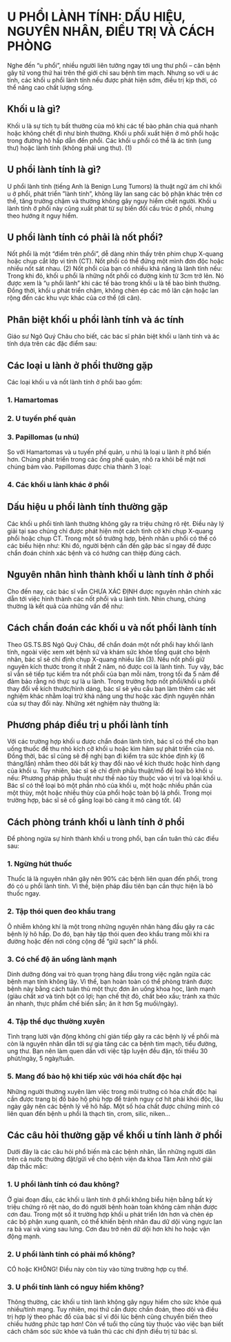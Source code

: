 # U PHỔI LÀNH TÍNH: DẤU HIỆU, NGUYÊN NHÂN, ĐIỀU TRỊ VÀ CÁCH PHÒNG
Nghe đến “u phổi”, nhiều người liên tưởng ngay tới ung thư phổi – căn bệnh gây tử vong thứ hai trên thế giới chỉ sau bệnh tim mạch. Nhưng so với u ác tính, các khối u phổi lành tính nếu được phát hiện sớm, điều trị kịp thời, có thể nâng cao chất lượng sống.
## Khối u là gì?
Khối u là sự tích tụ bất thường của mô khi các tế bào phân chia quá nhanh hoặc không chết đi như bình thường. Khối u phổi xuất hiện ở mô phổi hoặc trong đường hô hấp dẫn đến phổi. Các khối u phổi có thể là ác tính (ung thư) hoặc lành tính (không phải ung thư). (1)
## U phổi lành tính là gì?
U phổi lành tính (tiếng Anh là Benign Lung Tumors) là thuật ngữ ám chỉ khối u ở phổi, phát triển ”lành tính”, không lây lan sang các bộ phận khác trên cơ thể, tăng trưởng chậm và thường không gây nguy hiểm chết người. Khối u lành tính ở phổi này cũng xuất phát từ sự biến đổi cấu trúc ở phổi, nhưng theo hướng ít nguy hiểm.
## U phổi lành tính có phải là nốt phổi?
Nốt phổi là một “điểm trên phổi”, dễ dàng nhìn thấy trên phim chụp X-quang hoặc chụp cắt lớp vi tính (CT). Nốt phổi có thể đứng một mình đơn độc hoặc nhiều nốt sát nhau. (2)
Nốt phổi của bạn có nhiều khả năng là lành tính nếu:
Trong khi đó, khối u phổi là những nốt phổi có đường kính từ 3cm trở lên. Nó được xem là “u phổi lành” khi các tế bào trong khối u là tế bào bình thường. Đồng thời, khối u phát triển chậm, không chèn ép các mô lân cận hoặc lan rộng đến các khu vực khác của cơ thể (di căn).
## Phân biệt khối u phổi lành tính và ác tính
Giáo sư Ngô Quý Châu cho biết, các bác sĩ phân biệt khối u lành tính và ác tính dựa trên các đặc điểm sau:
## Các loại u lành ở phổi thường gặp
Các loại khối u và nốt lành tính ở phổi bao gồm:
### 1. Hamartomas
### 2. U tuyến phế quản
### 3. Papillomas (u nhú)
So với Hamartomas và u tuyến phế quản, u nhú là loại u lành ít phổ biến hơn. Chúng phát triển trong các ống phế quản, nhô ra khỏi bề mặt nơi chúng bám vào. Papillomas được chia thành 3 loại:
### 4. Các khối u lành khác ở phổi
## Dấu hiệu u phổi lành tính thường gặp
Các khối u phổi tính lành thường không gây ra triệu chứng rõ rệt. Điều này lý giải tại sao chúng chỉ được phát hiện một cách tình cờ khi chụp X-quang phổi hoặc chụp CT. Trong một số trường hợp, bệnh nhân u phổi có thể có các biểu hiện như:
Khi đó, người bệnh cần đến gặp bác sĩ ngay để được chẩn đoán chính xác bệnh và có hướng can thiệp đúng cách.
## Nguyên nhân hình thành khối u lành tính ở phổi
Cho đến nay, các bác sĩ vẫn CHƯA XÁC ĐỊNH được nguyên nhân chính xác dẫn tới việc hình thành các nốt phổi và u lành tính. Nhìn chung, chúng thường là kết quả của những vấn đề như:
## Cách chẩn đoán các khối u và nốt phổi lành tính
Theo GS.TS.BS Ngô Quý Châu, để chẩn đoán một nốt phổi hay khối lành tính, ngoài việc xem xét bệnh sử và khám sức khỏe tổng quát cho bệnh nhân, bác sĩ sẽ chỉ định chụp X-quang nhiều lần (3). Nếu nốt phổi giữ nguyên kích thước trong ít nhất 2 năm, nó được coi là lành tính. Tuy vậy, bác sĩ vẫn sẽ tiếp tục kiểm tra nốt phổi của bạn mỗi năm, trong tối đa 5 năm để đảm bảo rằng nó thực sự là u lành.
Trong trường hợp nốt phổi/khối u phổi thay đổi về kích thước/hình dáng, bác sĩ sẽ yêu cầu bạn làm thêm các xét nghiệm khác nhằm loại trừ khả năng ung thư hoặc xác định nguyên nhân của sự thay đổi này. Những xét nghiệm này thường là:
## Phương pháp điều trị u phổi lành tính
Với các trường hợp khối u được chẩn đoán lành tính, bác sĩ có thể cho bạn uống thuốc để thu nhỏ kích cỡ khối u hoặc kìm hãm sự phát triển của nó. Đồng thời, bác sĩ cũng sẽ đề nghị bạn đi kiểm tra sức khỏe định kỳ (6 tháng/lần) nhằm theo dõi bất kỳ thay đổi nào về kích thước hoặc hình dạng của khối u.
Tuy nhiên, bác sĩ sẽ chỉ định phẫu thuật/mổ để loại bỏ khối u nếu:
Phương pháp phẫu thuật như thế nào tùy thuộc vào vị trí và loại khối u. Bác sĩ có thể loại bỏ một phần nhỏ của khối u, một hoặc nhiều phần của một thùy, một hoặc nhiều thùy của phổi hoặc toàn bộ lá phổi. Trong mọi trường hợp, bác sĩ sẽ cố gắng loại bỏ càng ít mô càng tốt. (4)
## Cách phòng tránh khối u lành tính ở phổi
Để phòng ngừa sự hình thành khối u trong phổi, bạn cần tuân thủ các điều sau:
### 1. Ngừng hút thuốc
Thuốc lá là nguyên nhân gây nên 90% các bệnh liên quan đến phổi, trong đó có u phổi lành tính. Vì thế, biện pháp đầu tiên bạn cần thực hiện là bỏ thuốc ngay.
### 2. Tập thói quen đeo khẩu trang
Ô nhiễm không khí là một trong những nguyên nhân hàng đầu gây ra các bệnh lý hô hấp. Do đó, bạn hãy tập thói quen đeo khẩu trang mỗi khi ra đường hoặc đến nơi công cộng để “giữ sạch” lá phổi.
### 3. Có chế độ ăn uống lành mạnh
Dinh dưỡng đóng vai trò quan trọng hàng đầu trong việc ngăn ngừa các bệnh mạn tính không lây. Vì thế, bạn hoàn toàn có thể phòng tránh được bệnh này bằng cách tuân thủ một thực đơn ăn uống khoa học, lành mạnh (giàu chất xơ và tinh bột có lợi; hạn chế thịt đỏ, chất béo xấu; tránh xa thức ăn nhanh, thực phẩm chế biến sẵn; ăn ít hơn 5g muối/ngày).
### 4. Tập thể dục thường xuyên
Tình trạng lười vận động không chỉ gián tiếp gây ra các bệnh lý về phổi mà còn là nguyên nhân dẫn tới sự gia tăng các ca bệnh tim mạch, tiểu đường, ung thư. Bạn nên làm quen dần với việc tập luyện đều đặn, tối thiểu 30 phút/ngày, 5 ngày/tuần.
### 5. Mang đồ bảo hộ khi tiếp xúc với hóa chất độc hại
Những người thường xuyên làm việc trong môi trường có hóa chất độc hại cần được trang bị đồ bảo hộ phù hợp để tránh nguy cơ hít phải khói độc, lâu ngày gây nên các bệnh lý về hô hấp. Một số hóa chất được chứng minh có liên quan đến bệnh u phổi là thạch tín, crom, silic, niken…
## Các câu hỏi thường gặp về khối u tính lành ở phổi
Dưới đây là các câu hỏi phổ biến mà các bệnh nhân, lẫn những người dân trên cả nước thường đặt/gửi về cho bệnh viện đa khoa Tâm Anh nhờ giải đáp thắc mắc:
### 1. U phổi lành tính có đau không?
Ở giai đoạn đầu, các khối u lành tính ở phổi không biểu hiện bằng bất kỳ triệu chứng rõ rệt nào, do đó người bệnh hoàn toàn không cảm nhận được cơn đau. Trong một số ít trường hợp khối u phát triển lớn hơn và chèn ép các bộ phận xung quanh, có thể khiến bệnh nhân đau dữ dội vùng ngực lan ra bả vai và vùng sau lưng. Cơn đau trở nên dữ dội hơn khi ho hoặc vận động mạnh.
### 2. U phổi lành tính có phải mổ không?
CÓ hoặc KHÔNG! Điều này còn tùy vào từng trường hợp cụ thể.
### 3. U phổi tính lành có nguy hiểm không?
Thông thường, các khối u tính lành không gây nguy hiểm cho sức khỏe quá nhiều/tính mạng. Tuy nhiên, mọi thứ cần được chẩn đoán, theo dõi và điều trị hợp lý theo phác đồ của bác sĩ vì đôi lúc bệnh cũng chuyển biến theo chiều hướng phức tạp hơn! Còn về tuổi thọ cũng tùy thuộc vào việc bạn biết cách chăm sóc sức khỏe và tuân thủ các chỉ định điều trị từ bác sĩ.